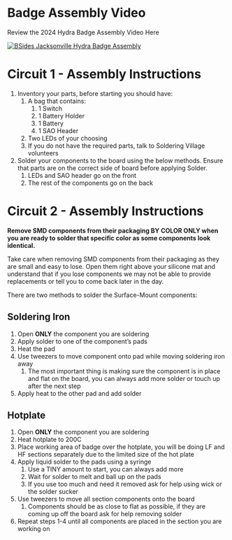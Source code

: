 # Badge Assembly Video

Review the 2024 Hydra Badge Assembly Video Here  
  
[![BSides Jacksonville Hydra Badge Assembly](https://img.youtube.com/vi/xDVRaMgNc40/0.jpg)](https://www.youtube.com/watch?v=xDVRaMgNc40)  

# Circuit 1 \- Assembly Instructions

1. Inventory your parts, before starting you should have:   
   1. A bag that contains:  
      1. 1 Switch  
      2. 1 Battery Holder  
      3. 1 Battery  
      4. 1 SAO Header  
   2. Two LEDs of your choosing  
   3. If you do not have the required parts, talk to Soldering Village volunteers  
2. Solder your components to the board using the below methods. Ensure that parts are on the correct side of board before applying Solder.   
   1. LEDs and SAO header go on the front  
   2. The rest of the components go on the back

   

# Circuit 2 \- Assembly Instructions

**Remove SMD components from their packaging BY COLOR ONLY when you are ready to solder that specific color as some components look identical.**

Take care when removing SMD components from their packaging as they are small and easy to lose. Open them right above your silicone mat and understand that if you lose components we may not be able to provide replacements or tell you to come back later in the day.  

There are two methods to solder the Surface-Mount components: 

## Soldering Iron

1. Open **ONLY** the component you are soldering  
2. Apply solder to one of the component’s pads  
3. Heat the pad  
4. Use tweezers to move component onto pad while moving soldering iron away  
   1. The most important thing is making sure the component is in place and flat on the board, you can always add more solder or touch up after the next step  
5. Apply heat to the other pad and add solder

## Hotplate

1. Open **ONLY** the component you are soldering  
2. Heat hotplate to 200C  
3. Place working area of badge over the hotplate, you will be doing LF and HF sections separately due to the limited size of the hot plate  
4. Apply liquid solder to the pads using a syringe  
   1. Use a TINY amount to start, you can always add more  
   2. Wait for solder to melt and ball up on the pads  
   3. If you use too much and need it removed ask for help using wick or the solder sucker  
5. Use tweezers to move all section components onto the board  
   1. Components should be as close to flat as possible, if they are coming up off the board ask for help removing solder   
6. Repeat steps 1-4 until all components are placed in the section you are working on
